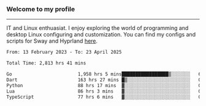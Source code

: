 ### Welcome to my profile

---

IT and Linux enthuasiat. I enjoy exploring the world of programming and desktop Linux configuring and customization. You can find my configs and scripts for Sway and Hyprland [here](https://github.com/uroborosq/mess-of-linux-configurations).

<!-- <div display="block">
 	<img align="left" width="48%" alt="isocalendar" src=".github/metrics/isocalendar_metrics.svg" />
	<img align="center" width="48%" alt="contributions" src=".github/metrics/contributions_metrics.svg" />
	<img align="center" alt="languages" src=".github/metrics/languages_metrics.svg" />
</div> -->

<!-- ![](https://komarev.com/ghpvc/?username=uroborosq&color=success&style=flat-square) -->
<!-- [](https://img.shields.io/github/last-commit/uroborosq/uroborosq?label=Profile%20updated&style=flat-square) -->

<!--START_SECTION:waka-->

```txt
From: 13 February 2023 - To: 23 April 2025

Total Time: 2,813 hrs 41 mins

Go                        1,958 hrs 5 mins█████████████████▒░░░░░░░   68.97 %
Dart                      163 hrs 27 mins █▒░░░░░░░░░░░░░░░░░░░░░░░   05.76 %
Python                    88 hrs 17 mins  ▓░░░░░░░░░░░░░░░░░░░░░░░░   03.11 %
Lua                       86 hrs 3 mins   ▓░░░░░░░░░░░░░░░░░░░░░░░░   03.03 %
TypeScript                77 hrs 6 mins   ▓░░░░░░░░░░░░░░░░░░░░░░░░   02.72 %
```

<!--END_SECTION:waka-->

